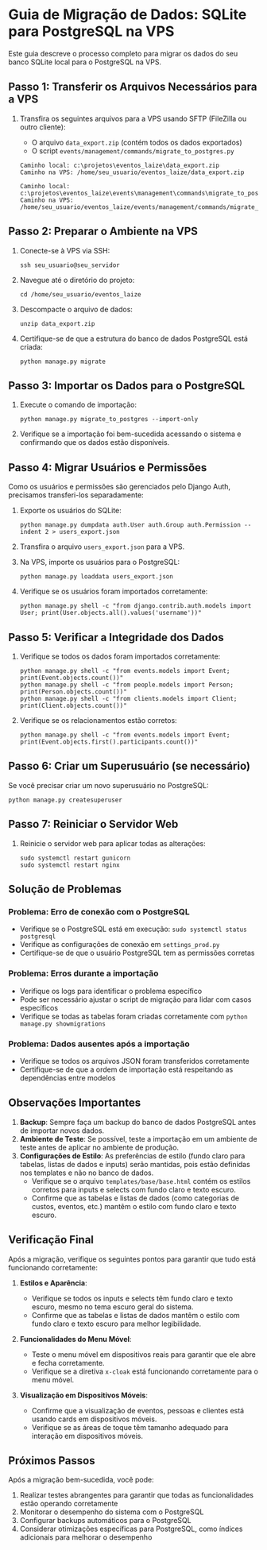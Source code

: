 # Guia de Migração de Dados: SQLite para PostgreSQL na VPS

Este guia descreve o processo completo para migrar os dados do seu banco SQLite local para o PostgreSQL na VPS.

## Passo 1: Transferir os Arquivos Necessários para a VPS

1. Transfira os seguintes arquivos para a VPS usando SFTP (FileZilla ou outro cliente):
   - O arquivo `data_export.zip` (contém todos os dados exportados)
   - O script `events/management/commands/migrate_to_postgres.py`

   ```
   Caminho local: c:\projetos\eventos_laize\data_export.zip
   Caminho na VPS: /home/seu_usuario/eventos_laize/data_export.zip
   
   Caminho local: c:\projetos\eventos_laize\events\management\commands\migrate_to_postgres.py
   Caminho na VPS: /home/seu_usuario/eventos_laize/events/management/commands/migrate_to_postgres.py
   ```

## Passo 2: Preparar o Ambiente na VPS

1. Conecte-se à VPS via SSH:
   ```
   ssh seu_usuario@seu_servidor
   ```

2. Navegue até o diretório do projeto:
   ```
   cd /home/seu_usuario/eventos_laize
   ```

3. Descompacte o arquivo de dados:
   ```
   unzip data_export.zip
   ```

4. Certifique-se de que a estrutura do banco de dados PostgreSQL está criada:
   ```
   python manage.py migrate
   ```

## Passo 3: Importar os Dados para o PostgreSQL

1. Execute o comando de importação:
   ```
   python manage.py migrate_to_postgres --import-only
   ```

2. Verifique se a importação foi bem-sucedida acessando o sistema e confirmando que os dados estão disponíveis.

## Passo 4: Migrar Usuários e Permissões

Como os usuários e permissões são gerenciados pelo Django Auth, precisamos transferi-los separadamente:

1. Exporte os usuários do SQLite:
   ```
   python manage.py dumpdata auth.User auth.Group auth.Permission --indent 2 > users_export.json
   ```

2. Transfira o arquivo `users_export.json` para a VPS.

3. Na VPS, importe os usuários para o PostgreSQL:
   ```
   python manage.py loaddata users_export.json
   ```

4. Verifique se os usuários foram importados corretamente:
   ```
   python manage.py shell -c "from django.contrib.auth.models import User; print(User.objects.all().values('username'))"
   ```

## Passo 5: Verificar a Integridade dos Dados

1. Verifique se todos os dados foram importados corretamente:
   ```
   python manage.py shell -c "from events.models import Event; print(Event.objects.count())"
   python manage.py shell -c "from people.models import Person; print(Person.objects.count())"
   python manage.py shell -c "from clients.models import Client; print(Client.objects.count())"
   ```

2. Verifique se os relacionamentos estão corretos:
   ```
   python manage.py shell -c "from events.models import Event; print(Event.objects.first().participants.count())"
   ```

## Passo 6: Criar um Superusuário (se necessário)

Se você precisar criar um novo superusuário no PostgreSQL:
```
python manage.py createsuperuser
```

## Passo 7: Reiniciar o Servidor Web

1. Reinicie o servidor web para aplicar todas as alterações:
   ```
   sudo systemctl restart gunicorn
   sudo systemctl restart nginx
   ```

## Solução de Problemas

### Problema: Erro de conexão com o PostgreSQL
- Verifique se o PostgreSQL está em execução: `sudo systemctl status postgresql`
- Verifique as configurações de conexão em `settings_prod.py`
- Certifique-se de que o usuário PostgreSQL tem as permissões corretas

### Problema: Erros durante a importação
- Verifique os logs para identificar o problema específico
- Pode ser necessário ajustar o script de migração para lidar com casos específicos
- Verifique se todas as tabelas foram criadas corretamente com `python manage.py showmigrations`

### Problema: Dados ausentes após a importação
- Verifique se todos os arquivos JSON foram transferidos corretamente
- Certifique-se de que a ordem de importação está respeitando as dependências entre modelos

## Observações Importantes

1. **Backup**: Sempre faça um backup do banco de dados PostgreSQL antes de importar novos dados.
2. **Ambiente de Teste**: Se possível, teste a importação em um ambiente de teste antes de aplicar no ambiente de produção.
3. **Configurações de Estilo**: As preferências de estilo (fundo claro para tabelas, listas de dados e inputs) serão mantidas, pois estão definidas nos templates e não no banco de dados.
   - Verifique se o arquivo `templates/base/base.html` contém os estilos corretos para inputs e selects com fundo claro e texto escuro.
   - Confirme que as tabelas e listas de dados (como categorias de custos, eventos, etc.) mantêm o estilo com fundo claro e texto escuro.

## Verificação Final

Após a migração, verifique os seguintes pontos para garantir que tudo está funcionando corretamente:

1. **Estilos e Aparência**:
   - Verifique se todos os inputs e selects têm fundo claro e texto escuro, mesmo no tema escuro geral do sistema.
   - Confirme que as tabelas e listas de dados mantêm o estilo com fundo claro e texto escuro para melhor legibilidade.

2. **Funcionalidades do Menu Móvel**:
   - Teste o menu móvel em dispositivos reais para garantir que ele abre e fecha corretamente.
   - Verifique se a diretiva `x-cloak` está funcionando corretamente para o menu móvel.

3. **Visualização em Dispositivos Móveis**:
   - Confirme que a visualização de eventos, pessoas e clientes está usando cards em dispositivos móveis.
   - Verifique se as áreas de toque têm tamanho adequado para interação em dispositivos móveis.

## Próximos Passos

Após a migração bem-sucedida, você pode:
1. Realizar testes abrangentes para garantir que todas as funcionalidades estão operando corretamente
2. Monitorar o desempenho do sistema com o PostgreSQL
3. Configurar backups automáticos para o PostgreSQL
4. Considerar otimizações específicas para PostgreSQL, como índices adicionais para melhorar o desempenho

